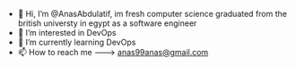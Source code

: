 - 👋 Hi, I’m @AnasAbdulatif,
    im fresh computer science graduated from  the british universty in egypt as a software engineer
- 👀 I’m interested in DevOps 
- 🌱 I’m currently learning DevOps
- 📫 How to reach me ---> anas99anas@gmail.com

<!---
AnasAbdulatif/AnasAbdulatif is a ✨ special ✨ repository because its `README.md` (this file) appears on your GitHub profile.
You can click the Preview link to take a look at your changes.
--->
